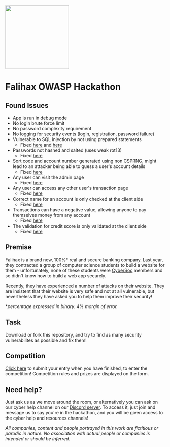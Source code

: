 <img src="static/falihax.png" width="200" />

# Falihax OWASP Hackathon

## Found Issues
- App is run in debug mode
- No login brute force limit
- No password complexity requirement
- No logging for security events (login, registration, password failure)
- Vulnerable to SQL injection by not using prepared statements
	- Fixed [here](https://github.com/LukeBriggsDev/owasp-falihax/commit/51757ee526e42201e4ec316e64c3f4a95ff36c19) and [here](commit/d9f2ac0c22a95c44c5df5084f0fd392ae63ac71a)
- Passwords not hashed and salted (uses weak rot13)
	- Fixed [here](https://github.com/LukeBriggsDev/owasp-falihax/commit/d86c1663876afca48d6d15598795b3b04f9ea873)
- Sort code and account number generated using non CSPRNG, might lead to an attacker being able to guess a user's account details
	- Fixed [here](https://github.com/LukeBriggsDev/owasp-falihax/commit/85dcdad0e35cc297a65dbf6802e8e0f93cd5c253)
- Any user can visit the admin page
	- Fixed [here](https://github.com/LukeBriggsDev/owasp-falihax/commit/6dff0feb13d255abe5e8661669b6fe43003ac353)
- Any user can access any other user's transaction page
	- Fixed [here](https://github.com/LukeBriggsDev/owasp-falihax/commit/89015d8ab789c326cc7866cc23ac684a8e69b986)
- Correct name for an account is only checked at the client side
	- Fixed [here](https://github.com/LukeBriggsDev/owasp-falihax/commit/43c60628f79757080b063ebcdbb4b5e0df9f3dad)
- Transactions can have a negative value, allowing anyone to pay themselves money from any account
	- Fixed [here](https://github.com/LukeBriggsDev/owasp-falihax/commit/d0cf14043d5204cdcedc32bcb47a614106d9b8d3)
- The validation for credit score is only validated at the client side
	- Fixed [here](https://github.com/LukeBriggsDev/owasp-falihax/commit/58b3f362e5885cf8f287c91a06b1d7af3d96737a)

## Premise
Falihax is a brand new, 100%* real and secure banking company. Last year, they
contracted a group of computer science students to build a website for them -
unfortunately, none of these students
were [CyberSoc](https://cybersoc.org.uk/?r=falihax) members and so didn't know
how to build a web app securely.

Recently, they have experienced a number of
attacks on their website. They are insistent that their website is very safe and
not at all vulnerable, but nevertheless they have asked you to help them improve
their security!

**percentage expressed in binary. 4% margin of error.*

## Task
Download or fork this repository, and try to find as many security vulnerabilites
as possible and fix them!

## Competition

[Click here](https://forms.office.com/r/hza2ZDWt02) to submit your entry when
you have finished, to enter the competition! Competition rules and prizes are
displayed on the form.

## Need help?
Just ask us as we move around the room, or alternatively you can ask on our
cyber help channel on our [Discord server](https://cybersoc.org.uk/discord).
To access it, just join and message us to say you're in the hackathon, and you
will be given access to the cyber help and resources channels!

*All companies, content and people portrayed in this work
are fictitious or parodic in nature. No association with actual people or
companies is intended or should be inferred.*
